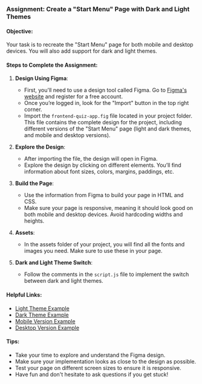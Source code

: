 ### Assignment: Create a "Start Menu" Page with Dark and Light Themes

#### Objective:
Your task is to recreate the "Start Menu" page for both mobile and desktop devices. You will also add support for dark and light themes.

#### Steps to Complete the Assignment:

1. **Design Using Figma**:
    - First, you'll need to use a design tool called Figma. Go to [Figma's website](https://www.figma.com/ui-design-tool/) and register for a free account.
    - Once you’re logged in, look for the "Import" button in the top right corner.
    - Import the `frontend-quiz-app.fig` file located in your project folder. This file contains the complete design for the project, including different versions of the "Start Menu" page (light and dark themes, and mobile and desktop versions).

2. **Explore the Design**:
    - After importing the file, the design will open in Figma.
    - Explore the design by clicking on different elements. You’ll find information about font sizes, colors, margins, paddings, etc.

3. **Build the Page**:
    - Use the information from Figma to build your page in HTML and CSS.
    - Make sure your page is responsive, meaning it should look good on both mobile and desktop devices. Avoid hardcoding widths and heights.

4. **Assets**:
    - In the assets folder of your project, you will find all the fonts and images you need. Make sure to use these in your page.

5. **Dark and Light Theme Switch**:
    - Follow the comments in the `script.js` file to implement the switch between dark and light themes.

#### Helpful Links:
- [Light Theme Example](https://www.figma.com/design/TktY1f8F29rlne47uLzqR2/frontend-quiz-app?node-id=205-404&t=w0uy3v2DzdZ3GaYK-0)
- [Dark Theme Example](https://www.figma.com/design/TktY1f8F29rlne47uLzqR2/frontend-quiz-app?node-id=205-1941&t=w0uy3v2DzdZ3GaYK-0)
- [Mobile Version Example](https://www.figma.com/design/TktY1f8F29rlne47uLzqR2/frontend-quiz-app?node-id=249-1294&t=w0uy3v2DzdZ3GaYK-0)
- [Desktop Version Example](https://www.figma.com/design/TktY1f8F29rlne47uLzqR2/frontend-quiz-app?node-id=249-2565&t=w0uy3v2DzdZ3GaYK-0)

#### Tips:
- Take your time to explore and understand the Figma design.
- Make sure your implementation looks as close to the design as possible.
- Test your page on different screen sizes to ensure it is responsive.
- Have fun and don't hesitate to ask questions if you get stuck!